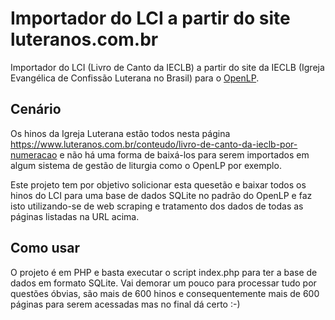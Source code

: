 # Importador do LCI a partir do site luteranos.com.br

Importador do LCI (Livro de Canto da IECLB) a partir do site da IECLB (Igreja Evangélica de Confissão Luterana no Brasil) para o [OpenLP](https://openlp.org).

## Cenário

Os hinos da Igreja Luterana estão todos nesta página https://www.luteranos.com.br/conteudo/livro-de-canto-da-ieclb-por-numeracao e não há uma forma de baixá-los para serem importados em algum sistema de gestão de liturgia como o OpenLP por exemplo.

Este projeto tem por objetivo solicionar esta quesetão e baixar todos os hinos do LCI para uma base de dados SQLite no padrão do OpenLP e faz isto utilizando-se de web scraping e tratamento dos dados de todas as páginas listadas na URL acima.

## Como usar

O projeto é em PHP e basta executar o script index.php para ter a base de dados em formato SQLite. Vai demorar um pouco para processar tudo por questões óbvias, são mais de 600 hinos e consequentemente mais de 600 páginas para serem acessadas mas no final dá certo :-)
